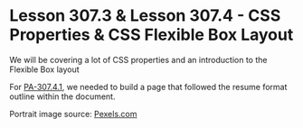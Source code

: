 # Lesson 307.3 & Lesson 307.4 - CSS Properties & CSS Flexible Box Layout

We will be covering a lot of CSS properties and an introduction to the Flexible Box layout

For [PA-307.4.1](docs/PA%20307.4.1%20-%20Practice%20Assignment%20-%20Design%20Online%20Resume%20using%20HTML%20and%20CSS.pdf), we needed to build a page that followed the resume format outline within the document.

Portrait image source: [Pexels.com](https://www.pexels.com/photo/portrait-photo-of-smiling-man-with-his-arms-crossed-standing-in-front-of-a-wall-2379004/)
